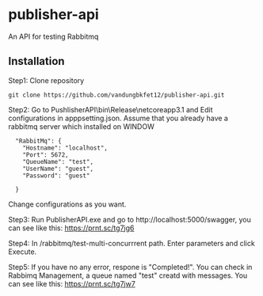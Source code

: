 # publisher-api

An API for testing Rabbitmq

## Installation

Step1: Clone repository

```
git clone https://github.com/vandungbkfet12/publisher-api.git
```

Step2: Go to PushlisherAPI\bin\Release\netcoreapp3.1 and Edit configurations in apppsetting.json. Assume that you already have a rabbitmq server which installed on WINDOW

```
  "RabbitMq": {
    "Hostname": "localhost",
    "Port": 5672,
    "QueueName": "test",
    "UserName": "guest",
    "Password": "guest"

  }
  ```
  Change configurations as you want.
  
  Step3: Run PublisherAPI.exe and go to http://localhost:5000/swagger, you can see like this: https://prnt.sc/tg7jg6
  
  Step4: In /rabbitmq/test-multi-concurrrent path. Enter parameters and click Execute.
  
  Step5: If you have no any error, respone is "Completed!". You can check in Rabbimq Management, a queue named "test" creatd with messages. You can see like this: https://prnt.sc/tg7jw7



